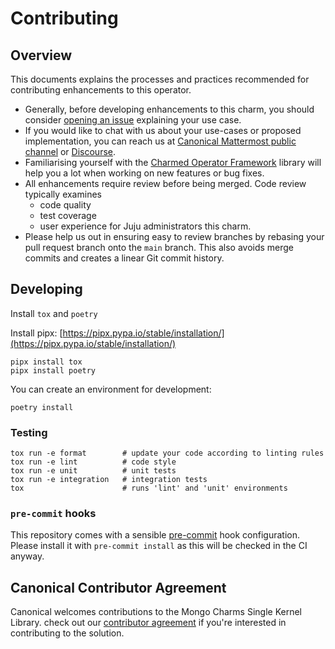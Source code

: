 # Contributing

## Overview

This documents explains the processes and practices recommended for contributing enhancements to
this operator.

- Generally, before developing enhancements to this charm, you should consider
  [opening an issue](https://github.com/canonical/mongo-single-kernel-library/issues) explaining
  your use case.
- If you would like to chat with us about your use-cases or proposed
  implementation, you can reach us at [Canonical Mattermost public channel](https://chat.charmhub.io/charmhub/channels/charm-dev) or [Discourse](https://discourse.charmhub.io/).
- Familiarising yourself with the [Charmed Operator Framework](https://juju.is/docs/sdk) library will help you a lot when working
  on new features or bug fixes.
- All enhancements require review before being merged. Code review typically
  examines
  - code quality
  - test coverage
  - user experience for Juju administrators this charm.
- Please help us out in ensuring easy to review branches by rebasing your pull
  request branch onto the `main` branch. This also avoids merge commits and
  creates a linear Git commit history.

## Developing

Install `tox` and `poetry`

Install pipx: [https://pipx.pypa.io/stable/installation/](https://pipx.pypa.io/stable/installation/)

```shell
pipx install tox
pipx install poetry
```

You can create an environment for development:

```shell
poetry install
```

### Testing

```shell
tox run -e format        # update your code according to linting rules
tox run -e lint          # code style
tox run -e unit          # unit tests
tox run -e integration   # integration tests
tox                      # runs 'lint' and 'unit' environments
```

### `pre-commit` hooks

This repository comes with a sensible [pre-commit](https://github.com/pre-commit/pre-commit) hook configuration.
Please install it with `pre-commit install` as this will be checked in the CI anyway.

## Canonical Contributor Agreement

Canonical welcomes contributions to the Mongo Charms Single Kernel Library.
check out our [contributor agreement](https://ubuntu.com/legal/contributors) if you're interested in contributing to the solution.
